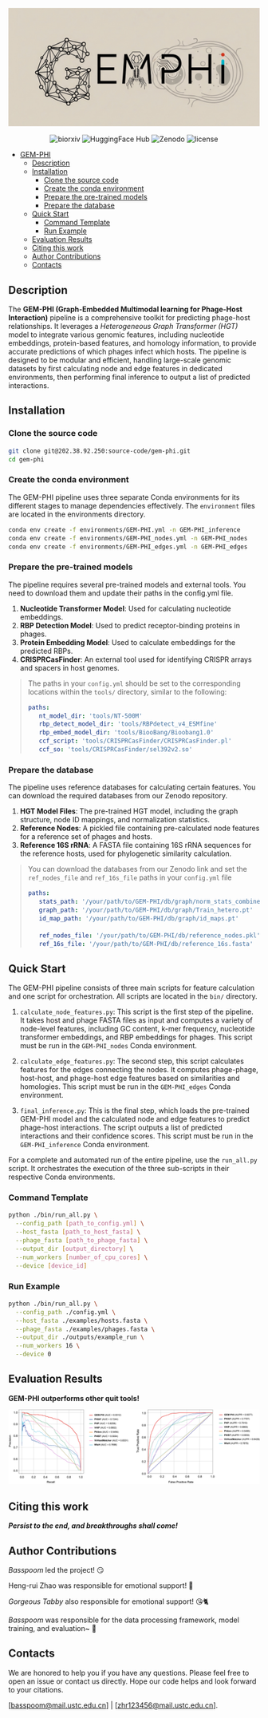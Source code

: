 <div align="center">


![gem-phi](GEM-PHI.jpg)

![biorxiv](https://img.shields.io/badge/bioRxiv-preprint-yellow.svg)
![HuggingFace Hub](https://img.shields.io/badge/%F0%9F%A4%97%20Hugging%20Face-Models-red)
![Zenodo](https://img.shields.io/badge/zenodo-Datasets-green)
![license](https://img.shields.io/badge/License-CC--BY--NC%204.0-blue.svg?labelColor=gray)

</div>

- [GEM-PHI](#GEM-PHI)
  - [Description](#description)
  - [Installation](#installation)
    - [Clone the source code](#clone-the-source-code)
    - [Create the conda environment](#create-the-conda-environment)
    - [Prepare the pre-trained models](#prepare-the-pre-trained-models)
    - [Prepare the database](#prepare-the-database)
  - [Quick Start](#quick-start)
    - [Command Template](#command-template)
    - [Run Example](#run-example)
  - [Evaluation Results](#evaluation-results)
  - [Citing this work](#citing-this-work)
  - [Author Contributions](#author-contributions)
  - [Contacts](#Contacts)




## Description

The **GEM-PHI (Graph-Embedded Multimodal learning for Phage-Host Interaction)** pipeline is a comprehensive toolkit for predicting phage-host relationships. It leverages a *Heterogeneous Graph Transformer (HGT)* model to integrate various genomic features, including nucleotide embeddings, protein-based features, and homology information, to provide accurate predictions of which phages infect which hosts. The pipeline is designed to be modular and efficient, handling large-scale genomic datasets by first calculating node and edge features in dedicated environments, then performing final inference to output a list of predicted interactions.




## Installation


### Clone the source code

```bash
git clone git@202.38.92.250:source-code/gem-phi.git
cd gem-phi
```


### Create the conda environment

The GEM-PHI pipeline uses three separate Conda environments for its different stages to manage dependencies effectively. The `environment` files are located in the environments directory.

```bash
conda env create -f environments/GEM-PHI.yml -n GEM-PHI_inference
conda env create -f environments/GEM-PHI_nodes.yml -n GEM-PHI_nodes
conda env create -f environments/GEM-PHI_edges.yml -n GEM-PHI_edges
```




### Prepare the pre-trained models

The pipeline requires several pre-trained models and external tools. You need to download them and update their paths in the config.yml file.

1. **Nucleotide Transformer Model**: Used for calculating nucleotide embeddings.
2. **RBP Detection Model**: Used to predict receptor-binding proteins in phages.
3. **Protein Embedding Model**: Used to calculate embeddings for the predicted RBPs.
4. **CRISPRCasFinder**: An external tool used for identifying CRISPR arrays and spacers in host genomes.

> The paths in your `config.yml` should be set to the corresponding locations within the `tools/` directory, similar to the following:
> ```yml
> paths:
>    nt_model_dir: 'tools/NT-500M'
>    rbp_detect_model_dir: 'tools/RBPdetect_v4_ESMfine'
>    rbp_embed_model_dir: 'tools/BiooBang/Bioobang1.0'
>    ccf_script: 'tools/CRISPRCasFinder/CRISPRCasFinder.pl'
>    ccf_so: 'tools/CRISPRCasFinder/sel392v2.so'
> ```




### Prepare the database

The pipeline uses reference databases for calculating certain features. You can download the required databases from our Zenodo repository.

1. **HGT Model Files**: The pre-trained HGT model, including the graph structure, node ID mappings, and normalization statistics.
2. **Reference Nodes**: A pickled file containing pre-calculated node features for a reference set of phages and hosts.
3. **Reference 16S rRNA**: A FASTA file containing 16S rRNA sequences for the reference hosts, used for phylogenetic similarity calculation.

> You can download the databases from our Zenodo link and set the `ref_nodes_file` and `ref_16s_file` paths in your `config.yml` file
> ```yml
> paths:
>    stats_path: '/your/path/to/GEM-PHI/db/graph/norm_stats_combined.pt'
>    graph_path: '/your/path/to/GEM-PHI/db/graph/Train_hetero.pt'
>    id_map_path: '/your/path/to/GEM-PHI/db/graph/id_maps.pt'
>
>    ref_nodes_file: '/your/path/to/GEM-PHI/db/reference_nodes.pkl'
>    ref_16s_file: '/your/path/to/GEM-PHI/db/reference_16s.fasta'
> ```




## Quick Start

The GEM-PHI pipeline consists of three main scripts for feature calculation and one script for orchestration. All scripts are located in the `bin/` directory.

1. `calculate_node_features.py`: This script is the first step of the pipeline. It takes host and phage FASTA files as input and computes a variety of node-level features, including GC content, k-mer frequency, nucleotide transformer embeddings, and RBP embeddings for phages. This script must be run in the `GEM-PHI_nodes` Conda environment.

2. `calculate_edge_features.py`: The second step, this script calculates features for the edges connecting the nodes. It computes phage-phage, host-host, and phage-host edge features based on similarities and homologies. This script must be run in the `GEM-PHI_edges` Conda environment.

3. `final_inference.py`: This is the final step, which loads the pre-trained GEM-PHI model and the calculated node and edge features to predict phage-host interactions. The script outputs a list of predicted interactions and their confidence scores. This script must be run in the `GEM-PHI_inference` Conda environment.

For a complete and automated run of the entire pipeline, use the `run_all.py` script. It orchestrates the execution of the three sub-scripts in their respective Conda environments.


### Command Template

```bash
python ./bin/run_all.py \
  --config_path [path_to_config.yml] \
  --host_fasta [path_to_host_fasta] \
  --phage_fasta [path_to_phage_fasta] \
  --output_dir [output_directory] \
  --num_workers [number_of_cpu_cores] \
  --device [device_id]
```


### Run Example

```bash
python ./bin/run_all.py \
  --config_path ./config.yml \
  --host_fasta ./examples/hosts.fasta \
  --phage_fasta ./examples/phages.fasta \
  --output_dir ./outputs/example_run \
  --num_workers 16 \
  --device 0
```




## Evaluation Results

**GEM-PHI outperforms other quit tools!**

![benchmark](benchmark.jpg)




## Citing this work

***Persist to the end, and breakthroughs shall come!***




## Author Contributions

*Basspoom* led the project! 😏

Heng-rui Zhao was responsible for emotional support! 🥰

*Gorgeous Tabby* also responsible for emotional support! 😘🐈

*Basspoom* was responsible for the data processing framework, model training, and evaluation~ 🤗




## Contacts

We are honored to help you if you have any questions. Please feel free to open an issue or contact us directly. Hope our code helps and look forward to your citations.

[basspoom@mail.ustc.edu.cn] | [zhr123456@mail.ustc.edu.cn].
